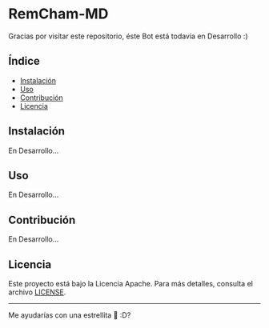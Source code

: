 # RemCham-MD

Gracias por visitar este repositorio, éste Bot está todavía en Desarrollo :)

## Índice

- [Instalación](#instalación)
- [Uso](#uso)
- [Contribución](#contribución)
- [Licencia](#licencia)

## Instalación

En Desarrollo...

## Uso

En Desarrollo...

## Contribución

En Desarrollo...

## Licencia

Este proyecto está bajo la Licencia Apache. Para más detalles, consulta el archivo [LICENSE](LICENSE).

---

Me ayudarías con una estrellita 🌟 :D?
